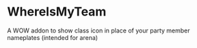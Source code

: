 # WhereIsMyTeam
A WOW addon to show class icon in place of your party member nameplates (intended for arena)
